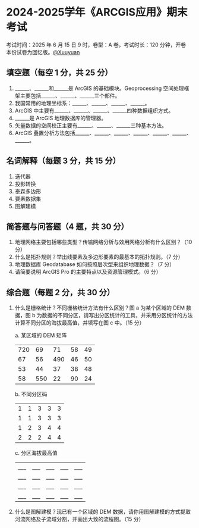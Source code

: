 # 2024-2025学年《ARCGIS应用》期末考试

考试时间：2025 年 6 月 15 日 9 时，卷型：A 卷，考试时长：120 分钟，开卷  
本份试卷为回忆版。[@Xuuyuan](https://github.com/Xuuyuan)

## 填空题（每空 1 分，共 25 分）

1. \_\_\_\_\_\_、\_\_\_\_\_\_和\_\_\_\_\_\_是 ArcGIS 的基础模块。Geoprocessing 空间处理框架主要包括\_\_\_\_\_\_、\_\_\_\_\_\_、\_\_\_\_\_\_三个部件。
2. 我国常用的地理坐标系：\_\_\_\_\_\_、\_\_\_\_\_\_、\_\_\_\_\_\_、\_\_\_\_\_\_。
3. ArcGIS 中主要有\_\_\_\_\_\_、\_\_\_\_\_\_、\_\_\_\_\_\_、\_\_\_\_\_\_四种数据组织方式。
4. \_\_\_\_\_\_是 ArcGIS 地理数据库的管理器。
5. 矢量数据的空间校正主要有\_\_\_\_\_\_、\_\_\_\_\_\_、\_\_\_\_\_\_三种基本方法。
6. ArcGIS 叠置分析方法包括\_\_\_\_\_\_、\_\_\_\_\_\_、\_\_\_\_\_\_、\_\_\_\_\_\_、\_\_\_\_\_\_、\_\_\_\_\_\_、\_\_\_\_\_\_。

## 名词解释（每题 3 分，共 15 分）

1. 迭代器
2. 投影转换
3. 泰森多边形
4. 要素数据集
5. 图解建模

## 简答题与问答题（4 题，共 30 分）

1. 地理网络主要包括哪些类型？传输网络分析与效用网络分析有什么区别？（10 分）
2. 什么是拓扑规则？举出线要素及多边形要素的最基本的拓扑规则。（7 分）
3. 地理数据库 Geodatabase 如何按照层次型来组织地理数据？（7 分）
4. 请简要说明 ArcGIS Pro 的主要特点以及资源管理模式。（6 分）

## 综合题（每题 2 分，共 30 分）

1. 什么是栅格统计？不同栅格统计方法有什么区别？图 a 为某个区域的 DEM 数据，图 b 为数据的不同分区，请写出分区统计的工具，并采用分区统计的方法计算不同分区的海拔最高值，并填写在图 c 中。（15 分）

    a. 某区域的 DEM 矩阵

    |  |  |  |  |  |
    | --- | --- | --- | --- | --- |
    | 720 | 69 | 71 | 58 | 49 |
    | 67 | 56 | 490 | 46 | 50 |
    | 53 | 44 | 37 | 38 | 48 |
    | 58 | 550 | 22 | 90 | 24 |

    b. 不同分区码

    |  |  |  |  |  |
    | --- | --- | --- | --- | --- |
    | 1 | 1 | 3 | 3 | 3 |
    | 1 | 1 | 3 | 3 | 3 |
    | 1 | 2 | 3 | 4 | 4 |
    | 2 | 2 | 2 | 4 | 4 |

    c. 分区海拔最高值

    |  |  |  |  |  |
    | --- | --- | --- | --- | --- |
    | ___ | ___ | ___ | ___ | ___ |
    | ___ | ___ | ___ | ___ | ___ |
    | ___ | ___ | ___ | ___ | ___ |
    | ___ | ___ | ___ | ___ | ___ |

2. 什么是图解建模？现已有一个区域的 DEM 数据，请你用图解建模的方式提取河流网络及子流域分割，并画出大致的流程图。（15 分）
